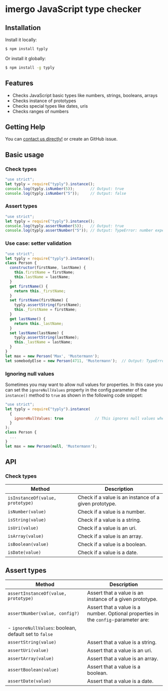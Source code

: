 # imergo JavaScript type checker


## Installation

Install it locally:

```bash
$ npm install typly
```

Or install it globally:

```bash
$ npm install -g typly
```

## Features

- Checks JavaScript basic types like numbers, strings, booleans, arrays
- Checks instance of prototypes
- Checks special types like dates, uris
- Checks ranges of numbers

## Getting Help

You can  [contact us directly!](http://www.imergo.com) or create an GitHub issue.

## Basic usage

### Check types

```javascript
"use strict";
let typly = require("typly").instance();
console.log(typly.isNumber(5));       // Output: true
console.log(typly.isNumber("5"));     // Output: false
```

### Assert types

```javascript
"use strict";
let typly = require("typly").instance();
console.log(typly.assertNumber(5));   // Output: true
console.log(typly.assertNumber("5")); // Output: TypeError: number expected, but got string
```

### Use case: setter validation

```javascript
"use strict";
let typly = require("typly").instance();
class Person {
  constructor(firstName, lastName) {
    this.firstName = firstName;
    this.lastName = lastName;
  }
  get firstName() {
    return this._firstName;
  }
  set firstName(firstName) {
    typly.assertString(firstName);
    this._firstName = firstName;
  }
  get lastName() {
    return this._lastName;
  }
  set lastName(lastName) {
    typly.assertString(lastName);
    this._lastName = lastName;
  }
}
let max = new Person('Max', 'Mustermann');
let somebodyElse = new Person(4711, 'Mustermann');  // Output: TypeError: string expected, but got number
```

### Ignoring null values
Sometimes you may want to allow null values for properties. In this case you can set the `ignoreNullValues` property in the config parameter of the `instance()` method to `true` as shown in the following code snippet:

```javascript
"use strict";
let typly = require("typly").instance(
  {
    ignoreNullValues: true              // This ignores null values when checking for types.
  }
);
class Person {
  ...
}
let max = new Person(null, 'Mustermann');
```

## API

### Check types

| Method  | Description |
| ------------- | ------------- |
| ```isInstanceOf(value, prototype)```  | Check if a value is an instance of a given prototype.  |
| ```isNumber(value)```  | Check if a value is a number.  |
| ```isString(value)```  | Check if a value is a string.  |
| ```isUri(value)```  | Check if a value is an uri.  |
| ```isArray(value)```  | Check if a value is an array.  |
| ```isBoolean(value)```  | Check if a value is a boolean.  |
| ```isDate(value)```  | Check if a value is a date.  |
  
## Assert types

| Method  | Description |
| ------------- | ------------- |
| ```assertInstanceOf(value, prototype)```  | Assert that a value is an instance of a given prototype.  |
| ```assertNumber(value, config?)```  | Assert that a value is a number. Optional properties in the `config`-parameter are: 
  - `ignoreNullValues`: boolean, default set to `false` |
| ```assertString(value)```  | Assert that a value is a string.  |
| ```assertUri(value)```  | Assert that a value is an uri.  |
| ```assertArray(value)```  | Assert that a value is an array.  |
| ```assertBoolean(value)```  | Assert that a value is a boolean.  |
| ```assertDate(value)```  | Assert that a value is a date.  |
